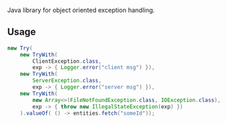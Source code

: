 Java library for object oriented exception handling.

## Usage
```java
new Try(
    new TryWith(
        ClientException.class,
        exp -> { Logger.error("client msg") }),
    new TryWith(
        ServerException.class,
        exp -> { Logger.error("server msg") }),
    new TryWith(
        new Array<>(FileNotFoundException.class, IOException.class),
        exp -> { throw new IllegalStateException(exp) })
    ).valueOf( () -> entities.fetch("someId"));
